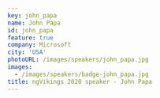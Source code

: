 ```yaml
---
key: john_papa
name: John Papa
id: john_papa
feature: true
company: Microsoft
city: 'USA'
photoURL: /images/speakers/john_papa.jpg
images:
  - /images/speakers/badge-john_papa.jpg
title: ngVikings 2020 speaker - John Papa
---
```

